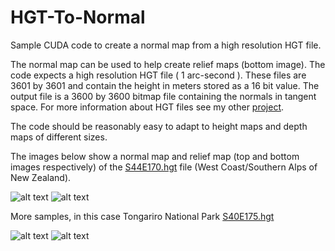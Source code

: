# HGT-To-Normal

Sample CUDA code to create a normal map from a high resolution HGT file. 

The normal map can be used to help create relief maps (bottom image).
The code expects a high resolution HGT file ( 1 arc-second ). These files are 3601 by 3601 and contain the height in meters stored as a 16 bit value.
The output file is a 3600 by 3600 bitmap file containing the normals in tangent space. For more information about HGT files see my other [project](https://github.com/nodecomplete/NZDEM-HGT-30).

The code should be reasonably easy to adapt to height maps and depth maps of different sizes.

The images below show a normal map and relief map (top and bottom images respectively) of the [S44E170.hgt](https://github.com/nodecomplete/NZDEM-HGT-30/blob/master/HGT/S44E170.zip) file (West Coast/Southern Alps of New Zealand).

![alt text](https://github.com/nodecomplete/HGTToNormal/blob/master/NormalMapCUDA2.jpg)
![alt text](https://github.com/nodecomplete/HGT-To-Normal/blob/master/ReliefMap2.jpg)

More samples, in this case Tongariro National Park [S40E175.hgt](https://github.com/nodecomplete/NZDEM-HGT-30/blob/master/HGT/S40E175.zip)

![alt text](https://github.com/nodecomplete/HGTToNormal/blob/master/NormalMapCUDA.jpg)
![alt text](https://github.com/nodecomplete/HGT-To-Normal/blob/master/ReliefMap.jpg)



